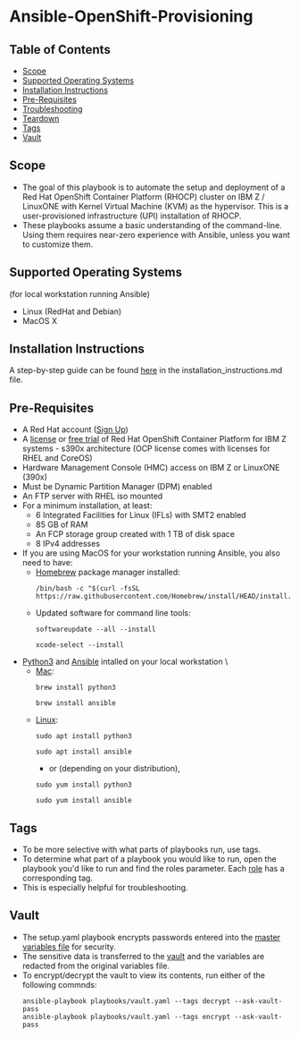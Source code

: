 # Ansible-OpenShift-Provisioning

## Table of Contents
* [Scope](#Scope)
* [Supported Operating Systems](#Supported-Operating-Systems)
* [Installation Instructions](#Installation-Instructions)
* [Pre-Requisites](#Pre-Requisites)
* [Troubleshooting](#Troubleshooting)
* [Teardown](#Teardown)
* [Tags](#Tags)
* [Vault](#Vault)

## Scope
* The goal of this playbook is to automate the setup and deployment of a Red Hat OpenShift Container Platform (RHOCP) cluster on IBM Z / LinuxONE with Kernel Virtual Machine (KVM) as the hypervisor. This is a user-provisioned infrastructure (UPI) installation of RHOCP.
* These playbooks assume a basic understanding of the command-line. Using them requires near-zero experience with Ansible, unless you want to customize them.

## Supported Operating Systems 
(for local workstation running Ansible)
* Linux (RedHat and Debian)
* MacOS X

## Installation Instructions
A step-by-step guide can be found [here](installation_instructions.md) in the installation_instructions.md file.

## Pre-Requisites
* A Red Hat account ([Sign Up](https://www.redhat.com/wapps/ugc/register.html?_flowId=register-flow&_flowExecutionKey=e1s1))
* A [license](https://access.redhat.com/products/red-hat-openshift-container-platform/) or [free trial](https://www.redhat.com/en/technologies/cloud-computing/openshift/try-it) of Red Hat OpenShift Container Platform for IBM Z systems - s390x architecture (OCP license comes with licenses for RHEL and CoreOS)
* Hardware Management Console (HMC) access on IBM Z or LinuxONE (390x)
* Must be Dynamic Partition Manager (DPM) enabled
* An FTP server with RHEL iso mounted
* For a minimum installation, at least:
  * 6 Integrated Facilities for Linux (IFLs) with SMT2 enabled
  * 85 GB of RAM
  * An FCP storage group created with 1 TB of disk space
  * 8 IPv4 addresses
* If you are using MacOS for your workstation running Ansible, you also need to have: 
    * [Homebrew](https://brew.sh/) package manager installed:
      ~~~
      /bin/bash -c "$(curl -fsSL https://raw.githubusercontent.com/Homebrew/install/HEAD/install.sh)"
      ~~~
    * Updated software for command line tools:
      ~~~
      softwareupdate --all --install
      ~~~
      ~~~
      xcode-select --install
      ~~~
* [Python3](https://realpython.com/installing-python/) and [Ansible](https://docs.ansible.com/ansible/latest/installation_guide/intro_installation.html) intalled on your local workstation \
  * <u>Mac</u>:
    ~~~
    brew install python3
    ~~~
    ~~~
    brew install ansible
    ~~~
  * <u>Linux</u>:
    ~~~
    sudo apt install python3
    ~~~
    ~~~
    sudo apt install ansible
    ~~~
    * or (depending on your distribution),
    ~~~
    sudo yum install python3
    ~~~
    ~~~
    sudo yum install ansible
    ~~~

## Tags
* To be more selective with what parts of playbooks run, use tags. 
* To determine what part of a playbook you would like to run, open the playbook you'd like to run and find the roles parameter. Each [role](roles) has a corresponding tag.
* This is especially helpful for troubleshooting. 

## Vault
* The setup.yaml playbook encrypts passwords entered into the [master variables file](inventories/default/group_vars/all.yaml) for security. 
* The sensitive data is transferred to the [vault](vault.yaml) and the variables are redacted from the original variables file.
* To encrypt/decrypt the vault to view its contents, run either of the following commnds:
  ~~~
  ansible-playbook playbooks/vault.yaml --tags decrypt --ask-vault-pass
  ansible-playbook playbooks/vault.yaml --tags encrypt --ask-vault-pass
  ~~~
